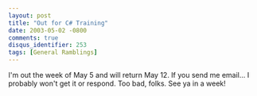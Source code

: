```yaml
---
layout: post
title: "Out for C# Training"
date: 2003-05-02 -0800
comments: true
disqus_identifier: 253
tags: [General Ramblings]
---
```

I'm out the week of May 5 and will return May 12. If you send me
email... I probably won't get it or respond. Too bad, folks. See ya in a
week!
